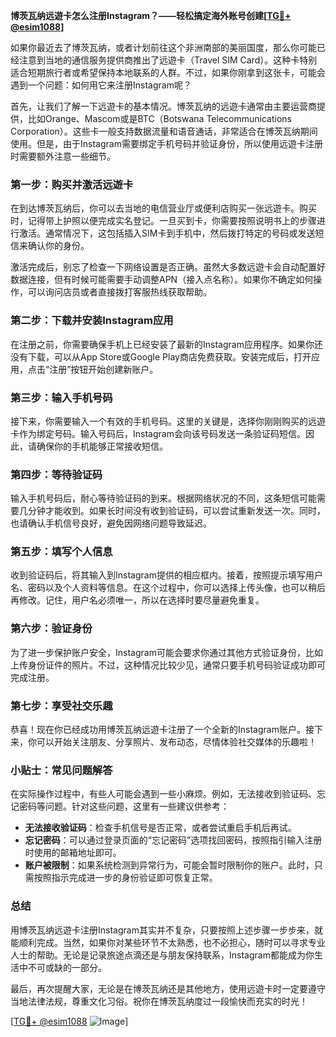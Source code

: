 **博茨瓦纳远遊卡怎么注册Instagram？——轻松搞定海外账号创建[[TG💪+ @esim1088](https://t.me/s/esim1088)]**

如果你最近去了博茨瓦纳，或者计划前往这个非洲南部的美丽国度，那么你可能已经注意到当地的通信服务提供商推出了远遊卡（Travel SIM Card）。这种卡特别适合短期旅行者或希望保持本地联系的人群。不过，如果你刚拿到这张卡，可能会遇到一个问题：如何用它来注册Instagram呢？

首先，让我们了解一下远遊卡的基本情况。博茨瓦纳的远遊卡通常由主要运营商提供，比如Orange、Mascom或是BTC（Botswana Telecommunications Corporation）。这些卡一般支持数据流量和语音通话，非常适合在博茨瓦纳期间使用。但是，由于Instagram需要绑定手机号码并验证身份，所以使用远遊卡注册时需要额外注意一些细节。

### **第一步：购买并激活远遊卡**
在到达博茨瓦纳后，你可以去当地的电信营业厅或便利店购买一张远遊卡。购买时，记得带上护照以便完成实名登记。一旦买到卡，你需要按照说明书上的步骤进行激活。通常情况下，这包括插入SIM卡到手机中，然后拨打特定的号码或发送短信来确认你的身份。

激活完成后，别忘了检查一下网络设置是否正确。虽然大多数远遊卡会自动配置好数据连接，但有时候可能需要手动调整APN（接入点名称）。如果你不确定如何操作，可以询问店员或者直接拨打客服热线获取帮助。

### **第二步：下载并安装Instagram应用**
在注册之前，你需要确保手机上已经安装了最新的Instagram应用程序。如果你还没有下载，可以从App Store或Google Play商店免费获取。安装完成后，打开应用，点击“注册”按钮开始创建新账户。

### **第三步：输入手机号码**
接下来，你需要输入一个有效的手机号码。这里的关键是，选择你刚刚购买的远遊卡作为绑定号码。输入号码后，Instagram会向该号码发送一条验证码短信。因此，请确保你的手机能够正常接收短信。

### **第四步：等待验证码**
输入手机号码后，耐心等待验证码的到来。根据网络状况的不同，这条短信可能需要几分钟才能收到。如果长时间没有收到验证码，可以尝试重新发送一次。同时，也请确认手机信号良好，避免因网络问题导致延迟。

### **第五步：填写个人信息**
收到验证码后，将其输入到Instagram提供的相应框内。接着，按照提示填写用户名、密码以及个人资料等信息。在这个过程中，你可以选择上传头像，也可以稍后再修改。记住，用户名必须唯一，所以在选择时要尽量避免重复。

### **第六步：验证身份**
为了进一步保护账户安全，Instagram可能会要求你通过其他方式验证身份，比如上传身份证件的照片。不过，这种情况比较少见，通常只要手机号码验证成功即可完成注册。

### **第七步：享受社交乐趣**
恭喜！现在你已经成功用博茨瓦纳远遊卡注册了一个全新的Instagram账户。接下来，你可以开始关注朋友、分享照片、发布动态，尽情体验社交媒体的乐趣啦！

### **小贴士：常见问题解答**
在实际操作过程中，有些人可能会遇到一些小麻烦。例如，无法接收到验证码、忘记密码等问题。针对这些问题，这里有一些建议供参考：

- **无法接收验证码**：检查手机信号是否正常，或者尝试重启手机后再试。
- **忘记密码**：可以通过登录页面的“忘记密码”选项找回密码，按照指引输入注册时使用的邮箱地址即可。
- **账户被限制**：如果系统检测到异常行为，可能会暂时限制你的账户。此时，只需按照指示完成进一步的身份验证即可恢复正常。

### **总结**
用博茨瓦纳远遊卡注册Instagram其实并不复杂，只要按照上述步骤一步步来，就能顺利完成。当然，如果你对某些环节不太熟悉，也不必担心，随时可以寻求专业人士的帮助。无论是记录旅途点滴还是与朋友保持联系，Instagram都能成为你生活中不可或缺的一部分。

最后，再次提醒大家，无论是在博茨瓦纳还是其他地方，使用远遊卡时一定要遵守当地法律法规，尊重文化习俗。祝你在博茨瓦纳度过一段愉快而充实的时光！

[[TG💪+ @esim1088](https://t.me/s/esim1088) ![Image](https://i.postimg.cc/4NQfJmqS/Snipaste-2025-05-13-00-14-12.png)]